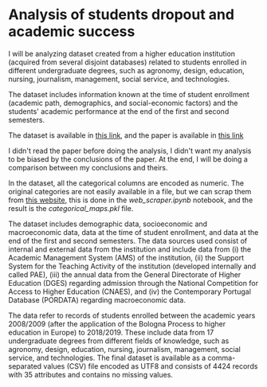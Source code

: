 # Analysis of students dropout and academic success

I will be analyzing dataset created from a higher education institution (acquired from several disjoint databases) related to students enrolled in different undergraduate degrees, such as agronomy, design, education, nursing, journalism, management, social service, and technologies.

The dataset includes information known at the time of student enrollment (academic path, demographics, and social-economic factors) and the students' academic performance at the end of the first and second semesters.

The dataset is available in [this link](https://zenodo.org/record/5777340#.Y7FJotJBwUE), and the paper is available in [this link](https://www.mdpi.com/2306-5729/7/11/146)

I didn't read the paper before doing the analysis, I didn't want my analysis to be biased by the conclusions of the paper. At the end, I will be doing a comparison between my conclusions and theirs.

In the dataset, all the categorical columns are encoded as numeric. The original categories are not easily available in a file, but we can scrap them from [this website](https://valoriza.ipportalegre.pt/piaes/features-info-stats.html), this is done in the *web_scraper.ipynb* notebook, and the result is the *categorical_maps.pkl* file.

The dataset includes demographic data, socioeconomic and macroeconomic data, data at the time of student enrollment, and data at the end of the first and second semesters. The data sources used consist of internal and external data from the institution and include data from (i) the Academic Management System (AMS) of the institution, (ii) the Support System for the Teaching Activity of the institution (developed internally and called PAE), (iii) the annual data from the General Directorate of Higher Education (DGES) regarding admission through the National Competition for Access to Higher Education (CNAES), and (iv) the Contemporary Portugal Database (PORDATA) regarding macroeconomic data.

The data refer to records of students enrolled between the academic years 2008/2009 (after the application of the Bologna Process to higher education in Europe) to 2018/2019. These include data from 17 undergraduate degrees from different fields of knowledge, such as agronomy, design, education, nursing, journalism, management, social service, and technologies. The final dataset is available as a comma-separated values (CSV) file encoded as UTF8 and consists of 4424 records with 35 attributes and contains no missing values.
